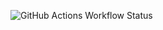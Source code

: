 ![GitHub Actions Workflow Status](https://github.com/simaG19/my-ci-test/actions/workflows/.github/workflows/badge.svg) 
